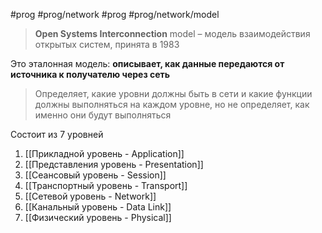 #prog #prog/network  #prog #prog/network/model  

> **Open Systems Interconnection** model – модель взаимодействия открытых систем, принята в 1983

Это эталонная модель: **описывает, как данные передаются от источника к получателю через сеть**

> Определяет, какие уровни должны быть в сети и какие функции должны выполняться на каждом уровне, но не определяет, как именно они будут выполняться

Состоит из 7 уровней
1) [[Прикладной уровень - Application]]
2) [[Представления уровень - Presentation]]
3) [[Сеансовый уровень - Session]]
4) [[Транспортный уровень - Transport]]
5) [[Сетевой уровень - Network]]
6) [[Канальный уровень - Data Link]]
7) [[Физический уровень - Physical]]
